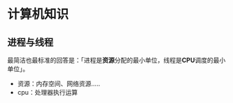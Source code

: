 # 计算机知识

## 进程与线程

最简洁也最标准的回答是：「进程是**资源**分配的最小单位，线程是**CPU**调度的最小单位」。

- 资源：内存空间、网络资源.....
- cpu：处理器执行运算

